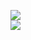 [![](https://img.shields.io/badge/Made%20With-Github%20Spray-lightgrey.svg?style=for-the-badge&logo=github)](https://github.com/Annihil/github-spray#28557)  
[![](https://i.imgur.com/2DrTn0Z.gif)](https://github.com/Annihil/github-spray)